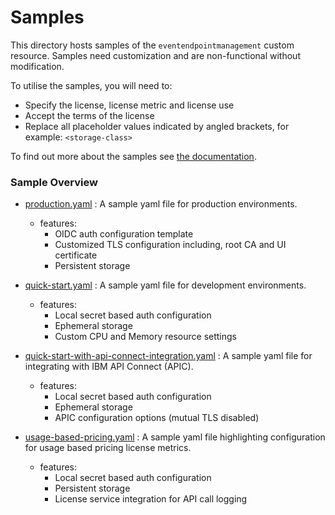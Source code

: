# Samples

This directory hosts samples of the `eventendpointmanagement` custom resource.  Samples need customization
and are non-functional without modification. 

To utilise the samples, you will need to:

- Specify the license, license metric and license use
- Accept the terms of the license
- Replace all placeholder values indicated by angled brackets, for example: `<storage-class>`

To find out more about the samples see [the documentation](https://ibm.github.io/event-automation/eem/installing/planning/).

### Sample Overview
- [production.yaml](./production.yaml) : A sample yaml file for production environments.
  - features:
    - OIDC auth configuration template
    - Customized TLS configuration including, root CA and UI certificate
    - Persistent storage


- [quick-start.yaml](./quick-start.yaml) : A sample yaml file for development environments.
    - features:
        - Local secret based auth configuration
        - Ephemeral storage
        - Custom CPU and Memory resource settings


- [quick-start-with-api-connect-integration.yaml](./quick-start-with-api-connect-integration.yaml) : A sample yaml file for integrating with IBM API Connect (APIC).
    - features:
        - Local secret based auth configuration
        - Ephemeral storage
        - APIC configuration options (mutual TLS disabled)


- [usage-based-pricing.yaml](./usage-based-pricing.yaml) : A sample yaml file highlighting configuration for usage based pricing license metrics.
    - features:
        - Local secret based auth configuration
        - Persistent storage
        - License service integration for API call logging
